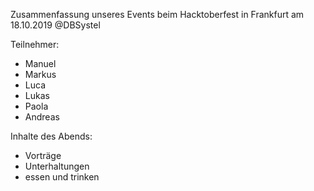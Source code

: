 Zusammenfassung unseres Events beim Hacktoberfest in Frankfurt am 18.10.2019 @DBSystel

Teilnehmer:
- Manuel
- Markus
- Luca
- Lukas
- Paola
- Andreas


Inhalte des Abends:
- Vorträge
- Unterhaltungen
- essen und trinken
